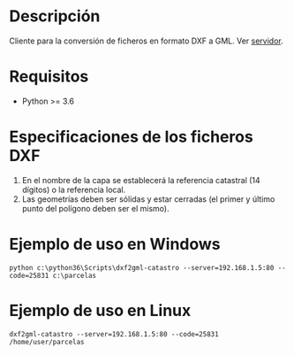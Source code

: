 Descripción
===========

Cliente para la conversión de ficheros en formato DXF a GML. Ver [servidor](https://github.com/Ayuntamiento-Zaragoza/dxf2gml-catastro).


Requisitos
==========

* Python >= 3.6


Especificaciones de los ficheros DXF
====================================

1. En el nombre de la capa se establecerá la referencia catastral (14 dígitos) o la referencia local.
2. Las geometrías deben ser sólidas y estar cerradas (el primer y último punto del polígono deben ser el mismo).


Ejemplo de uso en Windows
=========================

```
python c:\python36\Scripts\dxf2gml-catastro --server=192.168.1.5:80 --code=25831 c:\parcelas
```


Ejemplo de uso en Linux
=======================
```
dxf2gml-catastro --server=192.168.1.5:80 --code=25831 /home/user/parcelas
```
